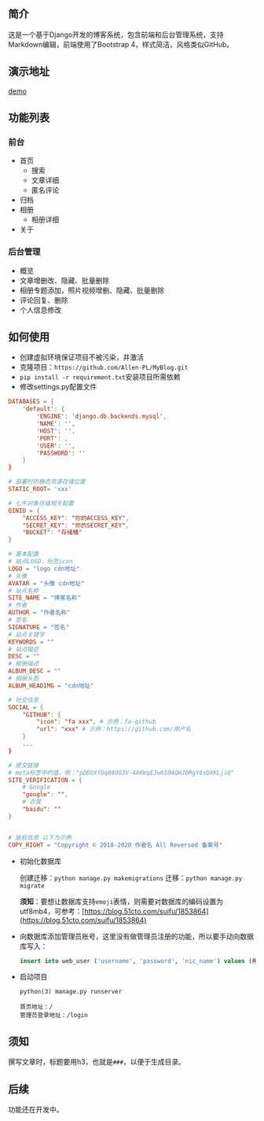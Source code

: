 ## 简介
这是一个基于Django开发的博客系统，包含前端和后台管理系统，支持Markdown编辑，前端使用了Bootstrap 4，样式简洁，风格类似GitHub。

## 演示地址
[demo](http://47.102.148.156:8080)

## 功能列表
### 前台
- 首页
    - 搜索
    - 文章详细
    - 匿名评论
- 归档
- 相册
    - 相册详细
- 关于
### 后台管理
- 概览
- 文章增删改、隐藏、批量删除
- 相册专题添加，照片视频增删、隐藏、批量删除
- 评论回复、删除
- 个人信息修改

## 如何使用

- 创建虚拟环境保证项目不被污染，并激活
- 克隆项目：`https://github.com/Allen-PL/MyBlog.git`
- `pip install -r requirement.txt`安装项目所需依赖
- 修改settings.py配置文件
```conf
DATABASES = {
    'default': {
        'ENGINE': 'django.db.backends.mysql',
        'NAME': '',
        'HOST': '',
        'PORT': ,
        'USER': '',
        'PASSWORD': ''
    }
}

# 部署时的静态资源存储位置
STATIC_ROOT= 'xxx'

# 七牛对象存储相关配置
QINIU = {
    "ACCESS_KEY": "你的ACCESS_KEY",
    "SECRET_KEY": "你的SECRET_KEY",
    "BUCKET": "存储桶"
}

# 基本配置
# 站点LOGO、标签icon
LOGO = "logo cdn地址"
# 头像
AVATAR = "头像 cdn地址"
# 站点名称
SITE_NAME = "博客名称"
# 作者
AUTHOR = "作者名称"
# 签名
SIGNATURE = "签名"
# 站点关键字
KEYWORDS = ""
# 站点描述
DESC = ""
# 相册描述
ALBUM_DESC = ""
# 相册头图
ALBUM_HEADIMG = "cdn地址"

# 社交信息
SOCIAL = {
    "GITHUB": {
        "icon": "fa xxx", # 示例：fa-github
        "url": "xxx" # 示例：https://github.com/用户名
    }
    ...
}

# 提交链接
# meta标签中的值，例："pDDOXfDq08OO3V-4AKWqEJw6S04QHJORgY6sDXKLjiQ"
SITE_VERIFICATION = {
    # Google
    "google": "",
    # 百度
    "baidu": ""
}


# 版权信息 以下为示例
COPY_RIGHT = "Copyright © 2018-2020 作者名 All Reversed 备案号"
```
- 初始化数据库

    创建迁移：`python manage.py makemigrations`
    迁移：`python manage.py migrate`

    **须知**：要想让数据库支持`emoji`表情，则需要对数据库的编码设置为utf8mb4，可参考：[https://blog.51cto.com/suifu/1853864](https://blog.51cto.com/suifu/1853864)

- 向数据库添加管理员账号，这里没有做管理员注册的功能，所以要手动向数据库写入：
    ```sql
    insert into web_user ('username', 'password', 'nic_name') values (用户名, 密码(md5值), 昵称);
    ```
- 启动项目
    
    `python(3) manage.py runserver`
    ```
    首页地址：/
    管理员登录地址：/login
    ```

## 须知
撰写文章时，标题要用h3，也就是`###`，以便于生成目录。

## 后续
功能还在开发中。